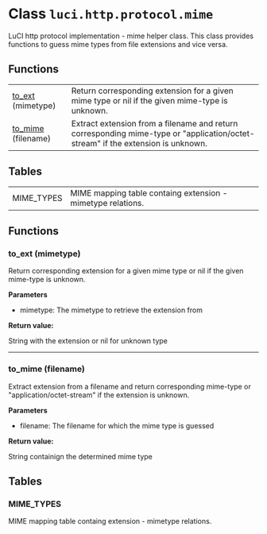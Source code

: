 # Class `luci.http.protocol.mime`

LuCI http protocol implementation - mime helper class. This class provides functions to guess mime types from file extensions and vice versa.

## Functions

|                                         |                                                                                                                                 |
| -                                       | -                                                                                                                               |
| [to_ext](#to_ext-mimetype) (mimetype)   | Return corresponding extension for a given mime type or nil if the given mime-type is unknown.                                  |
| [to_mime](#to_mime-filename) (filename) | Extract extension from a filename and return corresponding mime-type or "application/octet-stream" if the extension is unknown. |

## Tables

|            |                                                             |
| -          | -                                                           |
| MIME_TYPES | MIME mapping table containg extension - mimetype relations. |

## Functions

### to_ext (mimetype)

Return corresponding extension for a given mime type or nil if the given mime-type is unknown.

**Parameters**

- mimetype: The mimetype to retrieve the extension from

**Return value:**

String with the extension or nil for unknown type

---
### to_mime (filename)

Extract extension from a filename and return corresponding mime-type or "application/octet-stream" if the extension is unknown.

**Parameters**

- filename: The filename for which the mime type is guessed

**Return value:**

String containign the determined mime type

## Tables

### MIME_TYPES

MIME mapping table containg extension - mimetype relations.
